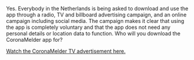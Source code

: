 Yes. Everybody in the Netherlands is being asked to download and use the app through a radio, TV and billboard advertising campaign, and an online campaign including social media. The campaign makes it clear that using the app is completely voluntary and that the app does not need any personal details or location data to function. Who will you download the CoronaMelder app for?

<a href="" target="_blank" rel="noopener roferrer">Watch the CoronaMelder TV advertisement here.</a>
